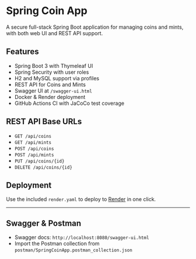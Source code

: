 # Spring Coin App

A secure full-stack Spring Boot application for managing coins and mints, with both web UI and REST API support.

## Features

- Spring Boot 3 with Thymeleaf UI
- Spring Security with user roles
- H2 and MySQL support via profiles
- REST API for Coins and Mints
- Swagger UI at `/swagger-ui.html`
- Docker & Render deployment
- GitHub Actions CI with JaCoCo test coverage

## REST API Base URLs

- `GET /api/coins`
- `GET /api/mints`
- `POST /api/coins`
- `POST /api/mints`
- `PUT /api/coins/{id}`
- `DELETE /api/coins/{id}`

## Deployment

Use the included `render.yaml` to deploy to [Render](https://render.com) in one click.

---

## Swagger & Postman

- Swagger docs: `http://localhost:8080/swagger-ui.html`
- Import the Postman collection from `postman/SpringCoinApp.postman_collection.json`
